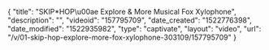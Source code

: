 {
    "title": "SKIP*HOP\u00ae Explore & More Musical Fox Xylophone",
    "description": "",
    "videoid": "157795709",
    "date_created": "1522776398",
    "date_modified": "1522935982",
    "type": "captivate",
    "layout": "video",
    "url": "\/v\/01-skip-hop-explore-more-fox-xylophone-303109\/157795709"
}